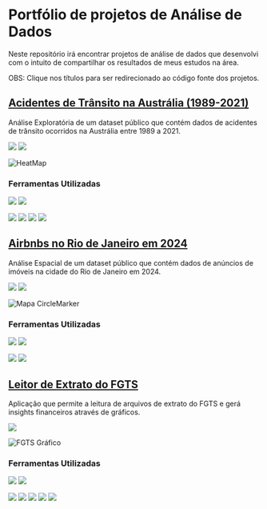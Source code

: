 # Portfólio de projetos de Análise de Dados
Neste repositório irá encontrar projetos de análise de dados que desenvolvi com o intuito de compartilhar os resultados de meus estudos na área.

OBS: Clique nos títulos para ser redirecionado ao código fonte dos projetos.

## [Acidentes de Trânsito na Austrália (1989-2021)](https://github.com/Scorsato7/australia-crash)
Análise Exploratória de um dataset público que contém dados de acidentes de trânsito ocorridos na Austrália entre 1989 a 2021.

<a href="https://www.kaggle.com/datasets/deepcontractor/australian-fatal-car-accident-data-19892021" target="_blank"><img loading="lazy" src="https://img.shields.io/badge/Kaggle-20bbf9?style=flat&logo=kaggle&logoColor=white" target="_blank"></a>
<a href="https://medium.com/@thiago.scorsato/análise-exploratória-de-acidentes-de-trânsito-na-austrália-edb0233824ae" target="_blank"><img loading="lazy" src="https://img.shields.io/badge/Medium-12100E?style=flat&logo=medium&logoColor=white" target="_blank"></a>

![HeatMap](https://imgur.com/vZSGkcY.png)

### Ferramentas Utilizadas
<a href="https://www.python.org" target="_blank"><img loading="lazy" src="https://img.shields.io/badge/Python-3670A0?style=flat&logo=python&logoColor=ffdd54" target="_blank"></a>
<a href="https://jupyter.org" target="_blank"><img loading="lazy" src="https://img.shields.io/badge/Jupyter-FE7A16?style=flat&logo=jupyter&logoColor=white" target="_blank"></a>

<a href="https://pandas.pydata.org" target="_blank"><img loading="lazy" src="https://img.shields.io/badge/Pandas-%23150458.svg?style=flat&logo=pandas&logoColor=white" target="_blank"></a>
<a href="https://matplotlib.org" target="_blank"><img loading="lazy" src="https://img.shields.io/badge/Matplotlib-%23ffffff.svg?style=flat&logo=Matplotlib&logoColor=black" target="_blank"></a>
<a href="https://seaborn.pydata.org" target="_blank"><img loading="lazy" src="https://img.shields.io/badge/Seaborn-455396?style=flat&logo=circle&logoColor=white" target="_blank"></a>
<a href="https://scitools.org.uk/cartopy/docs/latest/" target="_blank"><img loading="lazy" src="https://img.shields.io/badge/Cartopy-50a9c7?style=flat&logo=googlemaps&logoColor=white&color=50a9c7" target="_blank"></a>

## [Airbnbs no Rio de Janeiro em 2024](https://github.com/Scorsato7/airbnb-rj)
Análise Espacial de um dataset público que contém dados de anúncios de imóveis na cidade do Rio de Janeiro em 2024.

<a href="https://insideairbnb.com/get-the-data/" target="_blank"><img loading="lazy" src="https://img.shields.io/badge/Inside_Airbnb-50a7c7?style=flat" target="_blank"></a>
<a href="https://medium.com/@thiago.scorsato/análise-espacial-airbnbs-no-rio-de-janeiro-em-2024-e3623c37910e" target="_blank"><img loading="lazy" src="https://img.shields.io/badge/Medium-12100E?style=flat&logo=medium&logoColor=white" target="_blank"></a>

![Mapa CircleMarker](https://imgur.com/vOPqHD6.png)

### Ferramentas Utilizadas
<a href="https://www.python.org" target="_blank"><img loading="lazy" src="https://img.shields.io/badge/Python-3670A0?style=flat&logo=python&logoColor=ffdd54" target="_blank"></a>
<a href="https://jupyter.org" target="_blank"><img loading="lazy" src="https://img.shields.io/badge/Jupyter-FE7A16?style=flat&logo=jupyter&logoColor=white" target="_blank"></a>

<a href="https://pandas.pydata.org" target="_blank"><img loading="lazy" src="https://img.shields.io/badge/Pandas-%23150458.svg?style=flat&logo=pandas&logoColor=white" target="_blank"></a>
<a href="https://python-visualization.github.io/folium/latest/" target="_blank"><img loading="lazy" src="https://img.shields.io/badge/Folium-3dc92a?style=flat&logo=Folium&logoColor=white" target="_blank"></a>


## [Leitor de Extrato do FGTS](https://github.com/Scorsato7/extrato-fgts)
Aplicação que permite a leitura de arquivos de extrato do FGTS e gerá insights financeiros através de gráficos.

<a href="https://medium.com/@thiago.scorsato/extração-de-dados-extrato-do-fgts-9f1942f4c757" target="_blank"><img loading="lazy" src="https://img.shields.io/badge/Medium-12100E?style=flat&logo=medium&logoColor=white" target="_blank"></a>

![FGTS Gráfico](https://imgur.com/a20NqFe.png)

### Ferramentas Utilizadas
<a href="https://code.visualstudio.com" target="_blank"><img loading="lazy" src="https://img.shields.io/badge/VS%20Code-0078d7.svg?style=flat&logo=visual-studio-code&logoColor=white" target="_blank"></a>
<a href="https://www.python.org" target="_blank"><img loading="lazy" src="https://img.shields.io/badge/Python-3670A0?style=flat&logo=python&logoColor=ffdd54" target="_blank"></a>

<a href="https://pandas.pydata.org" target="_blank"><img loading="lazy" src="https://img.shields.io/badge/Pandas-%23150458.svg?style=flat&logo=pandas&logoColor=white" target="_blank"></a>
<a href="https://pypi.org/project/pdfplumber/" target="_blank"><img loading="lazy" src="https://img.shields.io/badge/PDFPlumber-ba403c?style=flat" target="_blank"></a>
<a href="https://numpy.org" target="_blank"><img loading="lazy" src="https://img.shields.io/badge/Numpy-%23013243.svg?style=flat&logo=numpy&logoColor=white" target="_blank"></a>
<a href="https://docs.streamlit.io" target="_blank"><img loading="lazy" src="https://img.shields.io/badge/Streamlit-%23FE4B4B.svg?style=flat&logo=streamlit&logoColor=white" target="_blank"></a>
<a href="https://plotly.com/python/plotly-express/" target="_blank"><img loading="lazy" src="https://img.shields.io/badge/Plotly-%233F4F75.svg?style=flat&logo=plotly&logoColor=white" target="_blank"></a>
